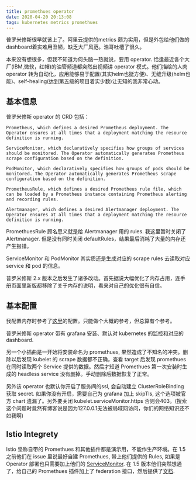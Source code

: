 ```yaml
---
title: promethues operator
date: 2020-04-20 20:13:08
tags: kubernetes metrics promethues
---
```


普罗米修斯很早就该上了。阿里云提供的metrics 颇为实用，但是外包给他们做的dashboard着实难用丑陋，缺乏大厂风范。浩哥吐槽了很久。

本来没有想很多，但我不知道为何头脑一热就说，要用 operator. 恰逢最近各个大厂(IBM,微软，红帽)的油管频道都突然出视频讲 operator 模式。他们描绘的人肉 operator 转为自动化，应用能够易于配置(其实helm也挺方便)、无缝升级(helm也能)、self-healing(达到第五级的项目着实少数)让无知的我非常心动。

## 基本信息
普罗米修斯 operator 的 CRD 包括：

```
Prometheus, which defines a desired Prometheus deployment. The Operator ensures at all times that a deployment matching the resource definition is running.

ServiceMonitor, which declaratively specifies how groups of services should be monitored. The Operator automatically generates Prometheus scrape configuration based on the definition.

PodMonitor, which declaratively specifies how groups of pods should be monitored. The Operator automatically generates Prometheus scrape configuration based on the definition.

PrometheusRule, which defines a desired Prometheus rule file, which can be loaded by a Prometheus instance containing Prometheus alerting and recording rules.

Alertmanager, which defines a desired Alertmanager deployment. The Operator ensures at all times that a deployment matching the resource definition is running.
```

PromethuesRule 顾名思义就是给 Alertmanager 用的 rules. 我这里暂时关闭了 Alertmanager. 但是没有同时关闭 defaultRules，结果最后消耗了大量的内存还产生报错。

ServiceMonitor 和 PodMonitor 其实质还是生成对应的 scrape rules 去读取对应 service 和 pod 的信息。

普罗米修斯 2.x 版本之后发生了诸多改动。首先据说大幅优化了内存占用，连手册页面里新版都移除了关于内存的说明，看来对自己的优化很有自信。

## 基本配置
我配置内存时参考了[这里](https://www.robustperception.io/how-much-ram-does-prometheus-2-x-need-for-cardinality-and-ingestion)的配置。只能做个大概的参考，但总算有个参考。

普罗米修斯 operator 带有 grafana 安装、默认对 kubernetes 的监控和对应的 dashboard.

另一个小插曲是一开始将安装命名为 promethues, 果然造成了不知名的冲突。删除以后发现 kubelet 的 scrape 数据都不正确，查看 target 后发现 promethues 在同时读取两个 Service 提供的数据。然后才知道 Promethues 第一次安装时生成的 headless service 没有删掉。手动删除后数据恢复了正常。

另外该 operator 也默认你开启了服务间的ssl, 会自动建立 ClusterRoleBinding 获取 secret. 如果你没有开启，需要自己为 grafana 加上 skipTls, 这个选项被官方 chart 遗漏了。另外要关闭 kubelet.serviceMonitor.https 否则会403。(搜索这个问题时竟然有博客说是因为127.0.0.1无法被局域网访问，你们的网络知识还不如我啊)

## Istio Integrety
Istio 坚称自带的 Promethues 和其他插件都是演示用，不能作生产环境。在 1.5 之前他们在 issue 里说最好自建 Promethues, 带上他们提供的 Rules, 如果是 Operator 部署也只需要加上他们的 [ServiceMonitor](https://github.com/istio/installer/tree/master/istio-telemetry/prometheus-operator).
在 1.5 版本他们突然想通了，给自己的 Promethues 插件加上了 federation 接口，然后提供了[文档](https://istio.io/docs/ops/best-practices/observability/).
